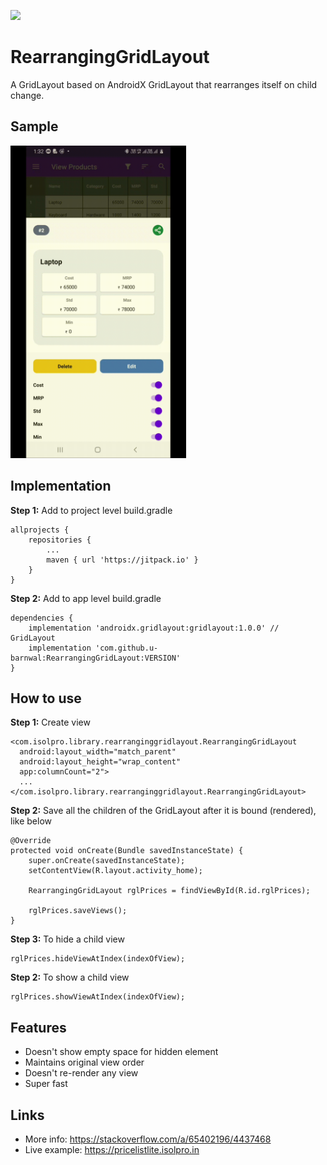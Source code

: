 [![](https://jitpack.io/v/u-barnwal/RearrangingGridLayout.svg)](https://jitpack.io/#u-barnwal/RearrangingGridLayout)
# RearrangingGridLayout

A GridLayout based on AndroidX GridLayout that rearranges itself on child change.

## Sample
<img  src="./samples/preview1.gif"  height="500">

## Implementation
**Step 1:** Add to project level build.gradle

    allprojects {
		repositories {
			...
			maven { url 'https://jitpack.io' }
		}
	}

**Step 2:** Add to app level build.gradle

	dependencies {
        implementation 'androidx.gridlayout:gridlayout:1.0.0' // GridLayout
	    implementation 'com.github.u-barnwal:RearrangingGridLayout:VERSION'
	}
## How to use
**Step 1:** Create view

    <com.isolpro.library.rearranginggridlayout.RearrangingGridLayout  
	  android:layout_width="match_parent"  
	  android:layout_height="wrap_content"  
	  app:columnCount="2">  
	  ...
	</com.isolpro.library.rearranginggridlayout.RearrangingGridLayout>
**Step 2:** Save all the children of the GridLayout after it is bound (rendered), like below

	@Override
	protected void onCreate(Bundle savedInstanceState) {
	    super.onCreate(savedInstanceState);
	    setContentView(R.layout.activity_home);

	    RearrangingGridLayout rglPrices = findViewById(R.id.rglPrices);
	    
	    rglPrices.saveViews();
	}
**Step 3:** To hide a child view

    rglPrices.hideViewAtIndex(indexOfView);

**Step 2:** To show a child view

    rglPrices.showViewAtIndex(indexOfView);

## Features

 - Doesn't show empty space for hidden element
 - Maintains original view order
 - Doesn't re-render any view
 - Super fast

## Links
 - More info: https://stackoverflow.com/a/65402196/4437468
 - Live example: https://pricelistlite.isolpro.in
